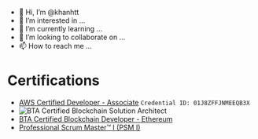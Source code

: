 - 👋 Hi, I’m @khanhtt
- 👀 I’m interested in ...
- 🌱 I’m currently learning ...
- 💞️ I’m looking to collaborate on ...
- 📫 How to reach me ...

# Certifications
- [AWS Certified Developer - Associate](https://aw.certmetrics.com/amazon/public/verification.aspx)
  `Credential ID: 01J8ZFFJNMEEQB3X`
- ![BTA Certified Blockchain Solution Architect](https://www.btacertified.com/dlink/ed0121c571dabe1baaca78d24ef60a8fd72a197208090cd3480f3ad168187230/certdisplayhash)
- [BTA Certified Blockchain Developer - Ethereum](https://www.btacertified.com/dlink/bcddace03e7a50a6b5df25b8ea821b5791a3d2f0899830dd111dcad84b86f9db/certdisplayhash)
- [Professional Scrum Master™ I (PSM I)](https://www.credly.com/badges/9506ba24-3d3d-4b68-8f99-f40327ded451)

<!---
khanhtt/khanhtt is a ✨ special ✨ repository because its `README.md` (this file) appears on your GitHub profile.
You can click the Preview link to take a look at your changes.
--->
